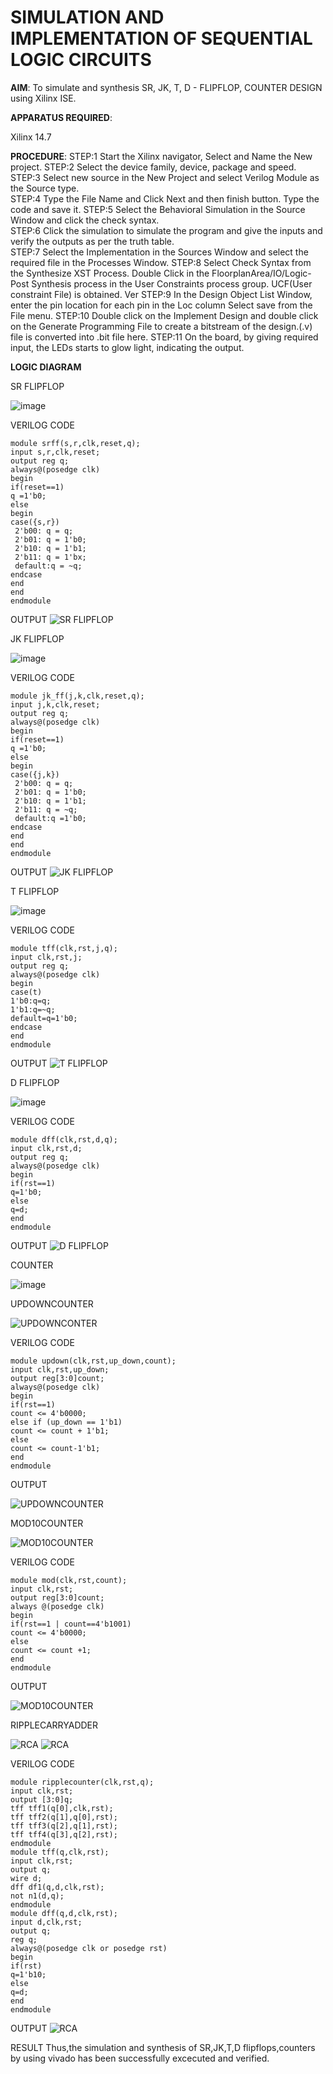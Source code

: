 # SIMULATION AND IMPLEMENTATION OF SEQUENTIAL LOGIC CIRCUITS

**AIM**: 
 To simulate and synthesis SR, JK, T, D - FLIPFLOP, COUNTER DESIGN using Xilinx ISE.

**APPARATUS REQUIRED**:

Xilinx 14.7

**PROCEDURE**:
STEP:1  Start  the Xilinx navigator, Select and Name the New project.
STEP:2  Select the device family, device, package and speed.       
STEP:3  Select new source in the New Project and select Verilog Module as the Source type.                       
STEP:4  Type the File Name and Click Next and then finish button. Type the code and save it.
STEP:5  Select the Behavioral Simulation in the Source Window and click the check syntax.                       
STEP:6  Click the simulation to simulate the program and  give the inputs and verify the outputs as per the truth table.               
STEP:7  Select the Implementation in the Sources Window and select the required file in the Processes Window.
STEP:8  Select Check Syntax from the Synthesize  XST Process. Double Click in the  FloorplanArea/IO/Logic-Post Synthesis process in the User Constraints process group. UCF(User constraint File) is obtained. Ver
STEP:9  In the Design Object List Window, enter the pin location for each pin in the Loc column Select save from the File menu.
STEP:10 Double click on the Implement Design and double click on the Generate Programming File to create a bitstream of the design.(.v) file is converted into .bit file here.
STEP:11  On the board, by giving required input, the LEDs starts to glow light, indicating the output.

**LOGIC DIAGRAM**

SR FLIPFLOP

![image](https://github.com/navaneethans/VLSI-LAB-EXP-4/assets/6987778/77fb7f38-5649-4778-a987-8468df9ea3c3)

VERILOG CODE
```
module srff(s,r,clk,reset,q);
input s,r,clk,reset;
output reg q;
always@(posedge clk)
begin
if(reset==1)
q =1'b0;
else 
begin
case({s,r})
 2'b00: q = q;
 2'b01: q = 1'b0;
 2'b10: q = 1'b1;
 2'b11: q = 1'bx;
 default:q = ~q;
endcase
end 
end
endmodule
```
OUTPUT
![SR FLIPFLOP](https://github.com/Thirugnanaselvan/VLSI-LAB-EXP-4/assets/160720772/c0a8fa97-3dbf-4caa-8506-5b2f7b804ca9)

JK FLIPFLOP

![image](https://github.com/navaneethans/VLSI-LAB-EXP-4/assets/6987778/1510e030-4ddc-42b1-88ce-d00f6f0dc7e6)

VERILOG CODE
```
module jk_ff(j,k,clk,reset,q);
input j,k,clk,reset;
output reg q;
always@(posedge clk)
begin
if(reset==1)
q =1'b0;
else 
begin
case({j,k})
 2'b00: q = q;
 2'b01: q = 1'b0;
 2'b10: q = 1'b1;
 2'b11: q = ~q;
 default:q =1'b0;
endcase
end 
end
endmodule
```
OUTPUT
![JK FLIPFLOP](https://github.com/Thirugnanaselvan/VLSI-LAB-EXP-4/assets/160720772/42866cbf-0aca-47f3-b371-ce77043f5d98)

T FLIPFLOP

![image](https://github.com/navaneethans/VLSI-LAB-EXP-4/assets/6987778/7a020379-efb1-4104-85ee-439d660baa08)

VERILOG CODE
```
module tff(clk,rst,j,q);
input clk,rst,j;
output reg q;
always@(posedge clk)
begin
case(t)
1'b0:q=q;
1'b1:q=~q;
default=q=1'b0;
endcase
end
endmodule
```
OUTPUT
![T FLIPFLOP](https://github.com/Thirugnanaselvan/VLSI-LAB-EXP-4/assets/160720772/9c962287-8991-4d7c-86c6-05a7cbbd31fa)

D FLIPFLOP

![image](https://github.com/navaneethans/VLSI-LAB-EXP-4/assets/6987778/dda843c5-f0a0-4b51-93a2-eaa4b7fa8aa0)

VERILOG CODE
```
module dff(clk,rst,d,q);
input clk,rst,d;
output reg q;
always@(posedge clk)
begin
if(rst==1)
q=1'b0;
else
q=d;
end
endmodule
```
OUTPUT
![D FLIPFLOP](https://github.com/Thirugnanaselvan/VLSI-LAB-EXP-4/assets/160720772/99497774-5a3e-4993-9ab1-257d510fcea4)

COUNTER

![image](https://github.com/navaneethans/VLSI-LAB-EXP-4/assets/6987778/a1fc5f68-aafb-49a1-93d2-779529f525fa)

UPDOWNCOUNTER

![UPDOWNCONTER](https://github.com/Thirugnanaselvan/VLSI-LAB-EXP-4/assets/160720772/3f8da406-66bb-42b2-9d13-30b3e2b754bb)

VERILOG CODE
```
module updown(clk,rst,up_down,count);
input clk,rst,up_down;
output reg[3:0]count;
always@(posedge clk)
begin
if(rst==1)
count <= 4'b0000;
else if (up_down == 1'b1)
count <= count + 1'b1;
else
count <= count-1'b1;
end
endmodule
```

OUTPUT

![UPDOWNCOUNTER](https://github.com/Thirugnanaselvan/VLSI-LAB-EXP-4/assets/160720772/f75994ba-0721-4770-bee3-71c9e6cc8aa8)

MOD10COUNTER

![MOD10COUNTER](https://github.com/Thirugnanaselvan/VLSI-LAB-EXP-4/assets/160720772/f58ec6b9-2ba9-4212-bfdf-5c295b73cce0)

VERILOG CODE
```
module mod(clk,rst,count);
input clk,rst;
output reg[3:0]count;
always @(posedge clk)
begin
if(rst==1 | count==4'b1001)
count <= 4'b0000;
else
count <= count +1;
end
endmodule
```

OUTPUT

![MOD10COUNTER](https://github.com/Thirugnanaselvan/VLSI-LAB-EXP-4/assets/160720772/5511396b-718d-4a4d-a09f-8fea088c7315)

RIPPLECARRYADDER

![RCA](https://github.com/Thirugnanaselvan/VLSI-LAB-EXP-4/assets/160720772/fd5c4357-d2ef-44af-b0e0-8c695692e356)
![RCA](https://github.com/Thirugnanaselvan/VLSI-LAB-EXP-4/assets/160720772/93e54f28-1a13-499d-8116-8551df016f1b)

VERILOG CODE
```
module ripplecounter(clk,rst,q);
input clk,rst;
output [3:0]q;
tff tff1(q[0],clk,rst);
tff tff2(q[1],q[0],rst);
tff tff3(q[2],q[1],rst);
tff tff4(q[3],q[2],rst);
endmodule
module tff(q,clk,rst);
input clk,rst;
output q;
wire d;
dff df1(q,d,clk,rst);
not n1(d,q);
endmodule
module dff(q,d,clk,rst);
input d,clk,rst;
output q;
reg q;
always@(posedge clk or posedge rst)
begin
if(rst)
q=1'b10;
else
q=d;
end
endmodule
```
OUTPUT
![RCA](https://github.com/Thirugnanaselvan/VLSI-LAB-EXP-4/assets/160720772/943d710e-f201-48b4-8e7f-9b0ea05991c7)

RESULT
Thus,the simulation and synthesis of SR,JK,T,D flipflops,counters by using vivado has been successfully excecuted and verified.
